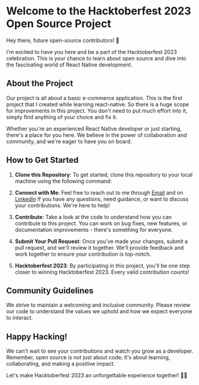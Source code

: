 # Welcome to the Hacktoberfest 2023 Open Source Project

Hey there, future open-source contributors! 👋

I'm excited to have you here and be a part of the Hacktoberfest 2023 celebration. This is your chance to learn about open source and dive into the fascinating world of React Native development.

## About the Project

Our project is all about a basic e-commerce application. This is the first project that I created while learning react-native. So there is a huge scope for improvements in this project. You don't need to put much effort into it, simply find anything of your choice and fix it.

Whether you're an experienced React Native developer or just starting, there's a place for you here. We believe in the power of collaboration and community, and we're eager to have you on board.

## How to Get Started

1. **Clone this Repository**: To get started, clone this repository to your local machine using the following command:


2. **Connect with Me**: Feel free to reach out to me through [Email](mailto:mail4kaushal.kr@gmail.com) and on [LinkedIn](https://www.linkedin.com/in/im-kaushal/)
 If you have any questions, need guidance, or want to discuss your contributions. We're here to help!

3. **Contribute**: Take a look at the code to understand how you can contribute to this project. You can work on bug fixes, new features, or documentation improvements - there's something for everyone.

4. **Submit Your Pull Request**: Once you've made your changes, submit a pull request, and we'll review it together. We'll provide feedback and work together to ensure your contribution is top-notch.

5. **Hacktoberfest 2023**: By participating in this project, you'll be one step closer to winning Hacktoberfest 2023. Every valid contribution counts!

## Community Guidelines

We strive to maintain a welcoming and inclusive community. Please review our code to understand the values we uphold and how we expect everyone to interact.

## Happy Hacking!

We can't wait to see your contributions and watch you grow as a developer. Remember, open source is not just about code; it's about learning, collaborating, and making a positive impact.

Let's make Hacktoberfest 2023 an unforgettable experience together! 🚀🌟

